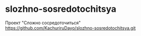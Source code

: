 # slozhno-sosredotochitsya
Проект "Сложно сосредоточиться"
https://github.com/KachuriruDayo/slozhno-sosredotochitsya.git
